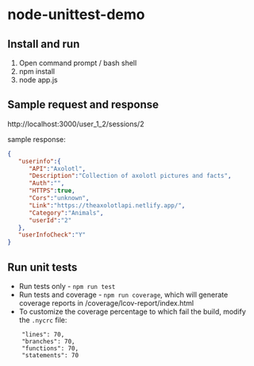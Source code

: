 # node-unittest-demo

## Install and run
1. Open command prompt / bash shell
2. npm install
3. node app.js

## Sample request and response
http://localhost:3000/user_1_2/sessions/2

sample response:
```json
{
   "userinfo":{
      "API":"Axolotl",
      "Description":"Collection of axolotl pictures and facts",
      "Auth":"",
      "HTTPS":true,
      "Cors":"unknown",
      "Link":"https://theaxolotlapi.netlify.app/",
      "Category":"Animals",
      "userId":"2"
   },
   "userInfoCheck":"Y"
}
```

## Run unit tests
* Run tests only - `npm run test`
* Run tests and coverage - `npm run coverage`, which will generate coverage reports in /coverage/lcov-report/index.html
* To customize the coverage percentage to which fail the build, modify the `.nycrc` file:
```
    "lines": 70,
    "branches": 70,
    "functions": 70,
    "statements": 70
```
